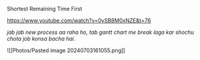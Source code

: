 Shortest Remaining Time First

https://www.youtube.com/watch?v=0ySB8M0xNZE&t=76

*jab jab new process aa raha ho, tab gantt chart me break laga kar shochu chota job konsa bacha hai.*

 ![[Photos/Pasted image 20240703161055.png]]




